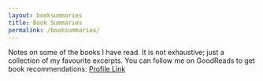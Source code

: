 ```yaml
---
layout: booksummaries
title: Book Summaries
permalink: /booksummaries/
---
```


Notes on some of the books I have read. It is not exhaustive; just a collection of my favourite excerpts. You can follow me on GoodReads to get book recommendations: [Profile Link](https://www.goodreads.com/user/show/9698257-manas-saloi)
